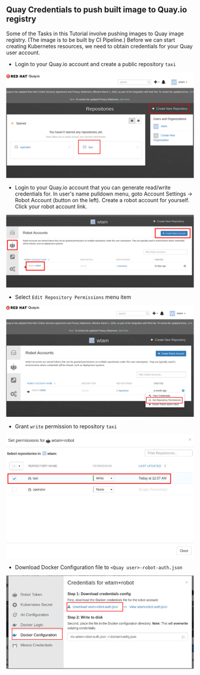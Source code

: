 ## Quay Credentials to push built image to Quay.io registry

Some of the Tasks in this Tutorial involve pushing images to Quay image registry.   (The image is to be built by CI Pipeline.)   Before we can start creating Kubernetes resources, we need to obtain credentials for your Quay user account.

 * Login to your Quay.io account and create a public repository `taxi`

 ![Screenshot](img/create-taxi-in-quay.png)

 * Login to your Quay.io account that you can generate read/write credentials for.  In user's name pulldown menu, goto Account Settings -> Robot Account (button on the left).   Create a robot account for yourself.  Click your robot account link.

 ![Screenshot](img/quay-create-robot-account.png)

 * Select `Edit Repository Permissions` menu item

 ![Screenshot](img/edit-token-permission.png)

 * Grant `write` permission to repository `taxi`

 ![Screenshot](img/grant-write-permission.png)

 * Download Docker Configuration file to `<Quay user>-robot-auth.json`

 ![Screenshot](img/quay-download-docker-config.png)
